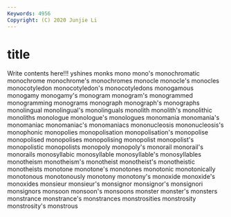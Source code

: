 ```yaml
---
Keywords: 4956
Copyright: (C) 2020 Junjie Li
---
```


# title

Write contents here!!!
yshines 
monks 
mono 
mono's 
monochromatic
monochrome 
monochrome's 
monochromes 
monocle 
monocle's 
monocles 
monocotyledon 
monocotyledon's 
monocotyledons 
monogamous
monogamy 
monogamy's 
monogram 
monogram's 
monogrammed 
monogramming 
monograms 
monograph 
monograph's 
monographs
monolingual 
monolingual's 
monolinguals 
monolith 
monolith's 
monolithic 
monoliths 
monologue 
monologue's 
monologues
monomania 
monomania's 
monomaniac 
monomaniac's 
monomaniacs 
mononucleosis 
mononucleosis's 
monophonic 
monopolies 
monopolisation
monopolisation's 
monopolise 
monopolised 
monopolises 
monopolising 
monopolist 
monopolist's 
monopolistic 
monopolists 
monopoly
monopoly's 
monorail 
monorail's 
monorails 
monosyllabic 
monosyllable 
monosyllable's 
monosyllables 
monotheism 
monotheism's
monotheist 
monotheist's 
monotheistic 
monotheists 
monotone 
monotone's 
monotones 
monotonic 
monotonically 
monotonous
monotonously 
monotony 
monotony's 
monoxide 
monoxide's 
monoxides 
monsieur 
monsieur's 
monsignor 
monsignor's
monsignori 
monsignors 
monsoon 
monsoon's 
monsoons 
monster 
monster's 
monsters 
monstrance 
monstrance's
monstrances 
monstrosities 
monstrosity 
monstrosity's 
monstrous 
